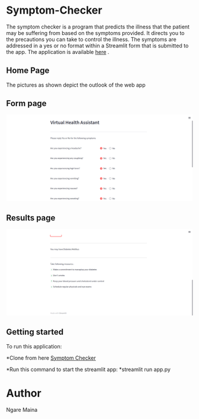 # Symptom-Checker
The symptom checker is a program that predicts the illness that the patient may be suffering from based on the symptoms provided. It directs you to the precautions you can take to control the illness. The symptoms are addressed in a yes or no format within a Streamlit form that is submitted to the app. The application is available [here](https://symptom-checker-k4x5.onrender.com)
.
## Home Page ##
The pictures as shown depict the outlook of the web app
## Form page ##
![Form Page](./Form.png)

## Results page ##
![Results Page](./Results.png)

## Getting started ##
To run this application:

*Clone from here [Symptom Checker](https://github.com/Ngaremaina/Symptom-Checker)

*Run this command to start the streamlit app: *streamlit run app.py

# Author #
Ngare Maina


